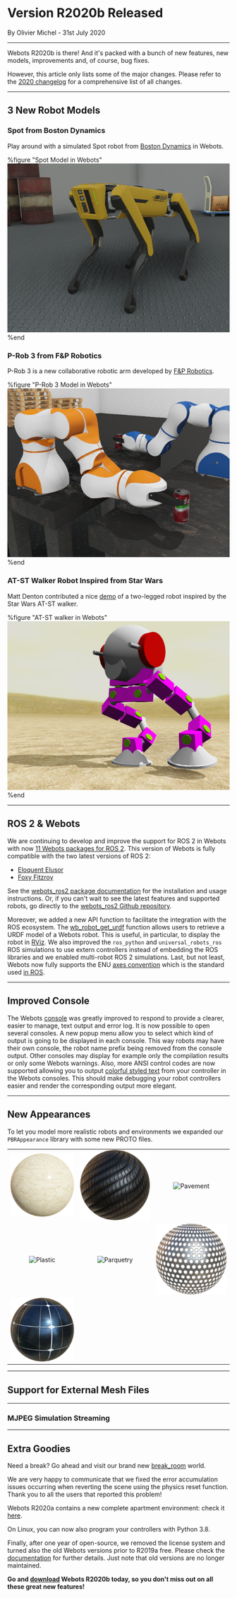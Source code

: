 # Version R2020b Released

<p id="publish-data">By Olivier Michel - 31st July 2020</p>

---

Webots R2020b is there! And it's packed with a bunch of new features, new models, improvements and, of course, bug fixes.

However, this article only lists some of the major changes.
Please refer to the [2020 changelog](../reference/changelog-r2020.md) for a comprehensive list of all changes.

---

## 3 New Robot Models

### Spot from Boston Dynamics

Play around with a simulated Spot robot from [Boston Dynamics](http://bostondynamics.com) in Webots.

%figure "Spot Model in Webots"
![Spot Model in Webots](images/spot.jpg)
%end

### P-Rob 3 from F&P Robotics  

P-Rob 3 is a new collaborative robotic arm developed by [F&P Robotics](https://www.fp-robotics.com).

%figure "P-Rob 3 Model in Webots"
![P-Rob 3 Model in Webots](images/p-rob3.jpg)
%end

### AT-ST Walker Robot Inspired from Star Wars

Matt Denton contributed a nice [demo](https://twitter.com/mantisrobot/status/1254693299702714369) of a two-legged robot inspired by the Star Wars AT-ST walker.

%figure "AT-ST walker in Webots"
![AT-ST walker in Webots](images/at-st-walker.jpg)
%end

---

## ROS 2 & Webots

We are continuing to develop and improve the support for ROS 2 in Webots with now [11 Webots packages for ROS 2](https://discourse.ros.org/t/new-packages-and-patch-release-for-ros-2-foxy-fitzroy-2020-07-10/15348).
This version of Webots is fully compatible with the two latest versions of ROS 2:
  - [Eloquent Elusor](https://index.ros.org/doc/ros2/Releases/Release-Eloquent-Elusor)
  - [Foxy Fitzroy](https://index.ros.org/doc/ros2/Releases/Release-Foxy-Fitzroy)

See the [webots\_ros2 package documentation](http://wiki.ros.org/webots_ros2) for the installation and usage instructions.
Or, if you can't wait to see the latest features and supported robots, go directly to the [webots\_ros2 Github repository](https://github.com/cyberbotics/webots_ros2).

Moreover, we added a new API function to facilitate the integration with the ROS ecosystem.
The [wb\_robot\_get\_urdf](https://cyberbotics.com/doc/reference/robot#wb_robot_get_urdf) function allows users to retrieve a URDF model of a Webots robot.
This is useful, in particular, to display the robot in [RViz](http://wiki.ros.org/rviz).
We also improved the `ros_python` and `universal_robots_ros` ROS simulations to use extern controllers instead of embedding the ROS libraries and we enabled multi-robot ROS 2 simulations.
Last, but not least, Webots now fully supports the ENU [axes convention](https://en.wikipedia.org/wiki/Axes_conventions) which is the standard used [in ROS](https://www.ros.org/reps/rep-0103.html#axis-orientation).

---

## Improved Console

The Webots [console](https://www.cyberbotics.com/doc/guide/the-console) was greatly improved to respond to provide a clearer, easier to manage, text output and error log.
It is now possible to open several consoles.
A new popup menu allow you to select which kind of output is going to be displayed in each console.
This way robots may have their own console, the robot name prefix being removed from the console output.
Other consoles may display for example only the compilation results or only some Webots warnings.
Also, more ANSI control codes are now supported allowing you to output [colorful styled text](https://cyberbotics.com/doc/guide/controller-programming#console-output) from your controller in the Webots consoles.
This should make debugging your robot controllers easier and render the corresponding output more elegant.

---

## New Appearances

To let you model more realistic robots and environments we expanded our `PBRAppearance` library with some new PROTO files.

| | | |
| :---: | :---: | :---: |
| ![Marble](images/appearances/Marble.thumbnail.png) | ![MetalStainlessSteelCable](images/appearances/MetalStainlessSteelCable.thumbnail.png) |  ![Pavement](images/appearances/Pavement.thumbnail.png) |
| ![Plastic](images/appearances/Plastic.thumbnail.png) | ![Parquetry](images/appearances/Parquetry.thumbnail.png) |  ![PerforatedMetal](images/appearances/PerforatedMetal.thumbnail.png) |
| ![SolarCell](images/appearances/SolarCell.thumbnail.png) |  |  |

---

## Support for External Mesh Files

---

### MJPEG Simulation Streaming

---

## Extra Goodies

Need a break? Go ahead and visit our brand new [break\_room](../guide/samples-environments.md#break_room-wbt) world.

We are very happy to communicate that we fixed the error accumulation issues occurring when reverting the scene using the physics reset function. Thank you to all the users that reported this problem!

Webots R2020a contains a new complete apartment environment: check it [here](../guide/samples-environments.md#complete_apartment-wbt).

On Linux, you can now also program your controllers with Python 3.8.

Finally, after one year of open-source, we removed the license system and turned also the old Webots versions prior to R2019a free.
Please check the [documentation](../guide/general-faq.md#can-i-still-use-a-webots-version-before-the-r2019a-release) for further details.
Just note that old versions are no longer maintained.


**Go and [download](https://cyberbotics.com/#download) Webots R2020b today, so you don't miss out on all these great new features!**
